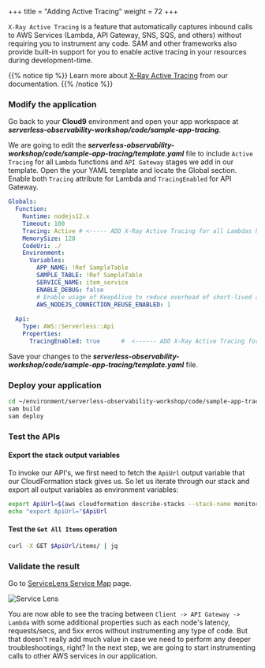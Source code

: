 +++
title = "Adding Active Tracing"
weight = 72
+++

`X-Ray Active Tracing` is a feature that automatically captures inbound calls to AWS Services (Lambda, API Gateway, SNS, SQS, and others) without requiring you to instrument any code. SAM and other frameworks also provide built-in support for you to enable active tracing in your resources during development-time.

{{% notice tip %}}
Learn more about [X-Ray Active Tracing](https://docs.aws.amazon.com/xray/latest/devguide/xray-usage.html#xray-usage-services) from our documentation.
{{% /notice %}}


### Modify the application

Go back to your **Cloud9** environment and open your app workspace at ***serverless-observability-workshop/code/sample-app-tracing***.

We are going to edit the ***serverless-observability-workshop/code/sample-app-tracing/template.yaml*** file to include `Active Tracing` for all `Lambda` functions and `API Gateway` stages we add in our template. Open the your YAML template and locate the Global section. Enable both `Tracing` attribute for Lambda and `TracingEnabled` for API Gateway.

```yaml
Globals:
  Function:
    Runtime: nodejs12.x
    Timeout: 100
    Tracing: Active # <----- ADD X-Ray Active Tracing for all Lambdas here
    MemorySize: 128
    CodeUri: ./
    Environment:
      Variables:
        APP_NAME: !Ref SampleTable
        SAMPLE_TABLE: !Ref SampleTable
        SERVICE_NAME: item_service
        ENABLE_DEBUG: false
        # Enable usage of KeepAlive to reduce overhead of short-lived actions, like DynamoDB queries
        AWS_NODEJS_CONNECTION_REUSE_ENABLED: 1
  
  Api:
    Type: AWS::Serverless::Api
    Properties:
      TracingEnabled: true      #  <------ ADD X-Ray Active Tracing for API GW here
```

Save your changes to the ***serverless-observability-workshop/code/sample-app-tracing/template.yaml*** file.


### Deploy your application

```sh
cd ~/environment/serverless-observability-workshop/code/sample-app-tracing
sam build
sam deploy
```

### Test the APIs 

#### Export the stack output variables

To invoke our API's, we first need to fetch the `ApiUrl` output variable that our CloudFormation stack gives us. So let us iterate through our stack and export all output variables as environment variables:

```sh
export ApiUrl=$(aws cloudformation describe-stacks --stack-name monitoring-app-tracing --output json | jq '.Stacks[].Outputs[] | select(.OutputKey=="ApiUrl") | .OutputValue' | sed -e 's/^"//'  -e 's/"$//')
echo "export ApiUrl="$ApiUrl
```

#### Test the `Get All Items` operation

```sh
curl -X GET $ApiUrl/items/ | jq
```

### Validate the result

Go to [ServiceLens Service Map](https://console.aws.amazon.com/cloudwatch/home?#servicelens:map) page.

![Service Lens](/images/tracing-1.png)

You are now able to see the tracing between `Client -> API Gateway -> Lambda` with some additional properties such as each node's latency, requests/secs, and 5xx erros without instrumenting any type of code. But that doesn't really add much value in case we need to perform any deeper troubleshootings, right? In the next step, we are going to start instrumenting calls to other AWS services in our application.
